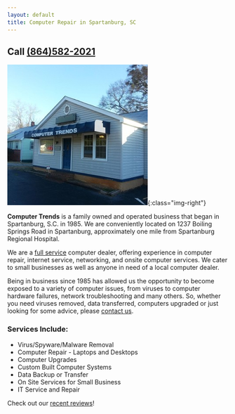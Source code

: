 ```yaml
---
layout: default
title: Computer Repair in Spartanburg, SC
---
```

<script src="/js/handlebars-v3.0.3.js"></script>

## Call [(864)582-2021](tel:+18645822021)

![storefront](/images/storefront.jpg){:class="img-right"}

**Computer Trends** is a family owned and operated business that began in Spartanburg, S.C. in 1985.
We are conveniently located on 1237 Boiling Springs Road in Spartanburg, approximately one mile from Spartanburg Regional Hospital.

We are a [full service](/services/) computer dealer, offering experience in computer repair, internet service, networking, and onsite computer services.
We cater to small businesses as well as anyone in need of a local computer dealer.

Being in business since 1985 has allowed us the opportunity to become exposed to a variety of computer issues,
from viruses to computer hardware failures, network troubleshooting and many others.
So, whether you need viruses removed, data transferred, computers upgraded or just looking for some advice, please [contact us](/contact/).

### Services Include:

- Virus/Spyware/Malware Removal
- Computer Repair - Laptops and Desktops
- Computer Upgrades
- Custom Built Computer Systems
- Data Backup or Transfer
- On Site Services for Small Business
- IT Service and Repair

Check out our [recent reviews](/testimonials/)!

<div id="reviews"></div>

<script id="reviews-template" type="text/x-handlebars-template">
  {% raw %}
  <div class="review">
    <p class="review-title">{{ title }}</p>
    <div class="review-text">
      {{{ text }}}
    </div>
    <p class="review-author">{{ author }}</p>
  </div>
  {% endraw %}
</script>

<script src="/js/get_random_review.js"></script>

